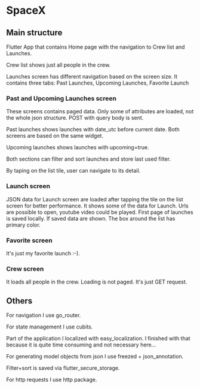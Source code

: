 # SpaceX

## Main structure
Flutter App that contains Home page with the navigation to Crew list and Launches.

Crew list shows just all people in the crew.

Launches screen has different navigation based on the screen size. It contains three tabs: Past Launches, Upcoming Launches, Favorite Launch


### Past and Upcoming Launches screen
These screens contains paged data. Only some of attributes are loaded, not the whole json structure. POST with query body is sent.

Past launches shows launches with date_utc before current date. Both screens are based on the same widget.

Upcoming launches shows launches with upcoming=true.

Both sections can filter and sort launches and store last used filter.

By taping on the list tile, user can navigate to its detail.


### Launch screen
JSON data for Launch screen are loaded after tapping the tile on the list screen for better performance.
It shows some of the data for Launch. Urls are possible to open, youtube video could be played.
First page of launches is saved locally. If saved data are shown. The box around the list has primary color.

### Favorite screen
It's just my favorite launch :-).

### Crew screen
It loads all people in the crew. Loading is not paged. It's just GET request.

## Others
For navigation I use go_router.

For state management I use cubits.

Part of the application I localized with easy_localization. I finished with that because it is quite time consuming and not necessary here...

For generating model objects from json I use freezed + json_annotation.

Filter+sort is saved via flutter_secure_storage.

For http requests I use http package.
